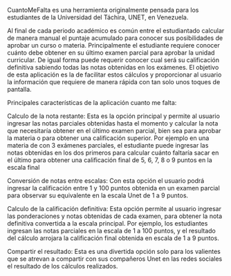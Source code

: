 CuantoMeFalta es una herramienta originalmente pensada para los estudiantes de la Universidad del Táchira, UNET, en Venezuela.

Al final de cada periodo académico es común entre el estudiantado calcular de manera manual el puntaje acumulado para conocer sus posibilidades de aprobar un curso o materia. Principalmente el estudiante requiere conocer cuánto debe obtener en su último examen parcial para aprobar la unidad curricular. De igual forma puede requerir conocer cual será su calificación definitiva sabiendo todas las notas obtenidas en los exámenes. El objetivo de esta aplicación es la de facilitar estos cálculos y proporcionar al usuario la información que requiere de manera rápida con tan solo unos toques de pantalla.

Principales características de la aplicación cuanto me falta:

Calculo de la nota restante: Esta es la opción principal y permite al usuario ingresar las notas parciales obtenidas hasta el momento y calcular la nota que necesitaría obtener en el último examen parcial, bien sea para aprobar la materia o para obtener una calificación superior. Por ejemplo en una materia de con 3 exámenes parciales, el estudiante puede ingresar las notas obtenidas en los dos primeros para calcular cuánto faltaría sacar en el último para obtener una calificación final de 5, 6, 7, 8 o 9 puntos en la escala final

Conversión de notas entre escalas: Con esta opción el usuario podrá ingresar la calificación entre 1 y 100 puntos obtenida en un examen parcial para observar su equivalente en la escala Unet de 1 a 9 puntos. 

Calculo de la calificación definitiva: Esta opción permite al usuario ingresar las ponderaciones y notas obtenidas de cada examen, para obtener la nota definitiva convertida a la escala principal. Por ejemplo, los estudiantes ingresan las notas parciales en la escala de 1 a 100 puntos, y el resultado del cálculo arrojara la calificación final obtenida en escala de 1 a 9 puntos.

Compartir el resultado: Esta es una divertida opción solo para los valientes que se atrevan a compartir con sus compañeros Unet en las redes sociales el resultado de los cálculos realizados.
